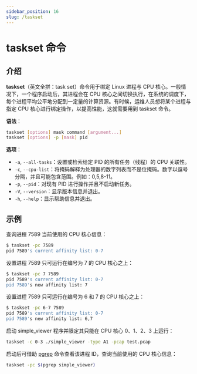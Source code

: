 ```yaml
---
sidebar_position: 16
slug: /taskset
---
```


# taskset 命令



## 介绍

**taskset**（英文全拼：task set）命令用于绑定 Linux 进程与 CPU 核心。一般情况下，一个程序启动后，其进程会在 CPU 核心之间切换执行，在系统的调度下，每个进程平均公平地分配到一定量的计算资源。有时候，运维人员想将某个进程与指定 CPU 核心进行绑定操作，以提高性能，这就需要用到 taskset 命令。

**语法**：

```bash
taskset [options] mask command [argument...]
taskset [options] -p [mask] pid
```

**选项**：

- `-a`, `--all-tasks`：设置或检索给定 PID 的所有任务（线程）的 CPU 关联性。
- `-c`, `--cpu-list`：将掩码解释为处理器的数字列表而不是位掩码。数字以逗号分隔，并且可能包含范围。例如：0,5,8-11。
- `-p`, `--pid`：对现有 PID 进行操作并且不启动新任务。
- `-V`, `--version`：显示版本信息并退出。
- `-h`, `--help`：显示帮助信息并退出。



## 示例

查询进程 7589 当前使用的 CPU 核心信息：

```bash
$ taskset -pc 7589
pid 7589's current affinity list: 0-7
```

设置进程 7589 只可运行在编号为 7 的 CPU 核心之上：

```bash
$ taskset -pc 7 7589 
pid 7589's current affinity list: 0-7
pid 7589's new affinity list: 7
```

设置进程 7589 只可运行在编号为 6 和 7 的 CPU 核心之上：

```bash
$ taskset -pc 6-7 7589 
pid 7589's current affinity list: 0-7
pid 7589's new affinity list: 6,7
```

启动 simple_viewer 程序并限定其只能在 CPU 核心 0、1、2、3 上运行：

```bash
taskset -c 0-3 ./simple_viewer -type A1 -pcap test.pcap
```

启动后可借助 [pgrep](/linux-command/pgrep) 命令查看该进程 ID，查询当前使用的 CPU 核心信息：

```bash
taskset -pc $(pgrep simple_viewer)
```

